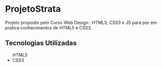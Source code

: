 # ProjetoStrata
Projeto proposto pelo Curso Web Design : HTML5, CSS3 e JS para por em pratica conhecimentos de HTML5 e CSS3. 

<h2>Tecnologias Utilizadas</h2>

<ul>
<l1>HTML5</li>
<li>CSS3</li>
</ul>
